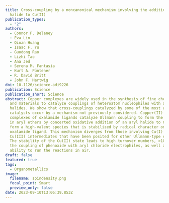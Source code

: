 ```yaml
---
title: Cross-coupling by a noncanonical mechanism involving the addition of aryl
  halide to Cu(II)
publication_types:
  - "2"
authors:
  - Connor P. Delaney
  - Eva Lin
  - Qinan Huang
  - Isaac F. Yu
  - Guodong Rao
  - Lizhi Tao
  - Ana Jed
  - Serena M. Fantasia
  - Kurt A. Püntener
  - R. David Britt
  - John F. Hartwig
doi: 10.1126/science.adi9226
publication: Science
publication_short: Science
abstract: Copper complexes are widely used in the synthesis of fine chemicals
  and materials to catalyze couplings of heteroatom nucleophiles with aryl
  halides. We show that cross-couplings catalyzed by some of the most active
  catalysts occur by a mechanism not previously considered. Copper(II) [Cu(II)]
  complexes of oxalamide ligands catalyze Ullmann coupling to form the C–O bond
  in aryl ethers by concerted oxidative addition of an aryl halide to Cu(II) to
  form a high-valent species that is stabilized by radical character on the
  oxalamide ligand. This mechanism diverges from those involving Cu(I) and
  Cu(III) intermediates that have been posited for other Ullmann-type couplings.
  The stability of the Cu(II) state leads to high turnover numbers, >1000 for
  the coupling of phenoxide with aryl chloride electrophiles, as well as an
  ability to run the reactions in air.
draft: false
featured: true
tags:
  - Organometallics
image:
  filename: spindensity.png
  focal_point: Smart
  preview_only: false
date: 2023-09-10T13:06:39.853Z
---
```

